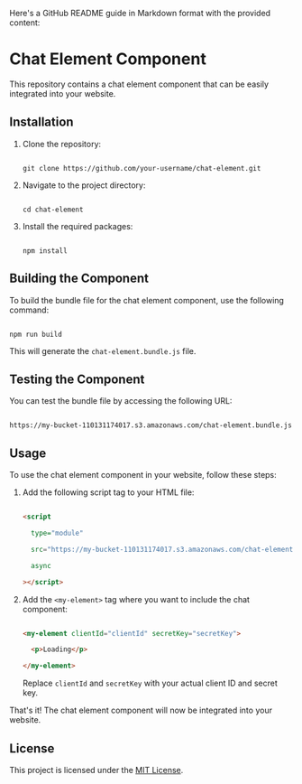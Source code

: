 Here's a GitHub README guide in Markdown format with the provided content:

# Chat Element Component

This repository contains a chat element component that can be easily integrated into your website.

## Installation

1. Clone the repository:

   ```

   git clone https://github.com/your-username/chat-element.git

   ```

2. Navigate to the project directory:

   ```

   cd chat-element

   ```

3. Install the required packages:

   ```

   npm install

   ```

## Building the Component

To build the bundle file for the chat element component, use the following command:

```

npm run build

```

This will generate the `chat-element.bundle.js` file.

## Testing the Component

You can test the bundle file by accessing the following URL:

```

https://my-bucket-110131174017.s3.amazonaws.com/chat-element.bundle.js

```

## Usage

To use the chat element component in your website, follow these steps:

1. Add the following script tag to your HTML file:

   ```html

   <script

     type="module"

     src="https://my-bucket-110131174017.s3.amazonaws.com/chat-element.bundle.js"

     async

   ></script>

   ```

2. Add the `<my-element>` tag where you want to include the chat component:

   ```html

   <my-element clientId="clientId" secretKey="secretKey">

     <p>Loading</p>

   </my-element>

   ```

   Replace `clientId` and `secretKey` with your actual client ID and secret key.

That's it! The chat element component will now be integrated into your website.

## License

This project is licensed under the [MIT License](LICENSE).
